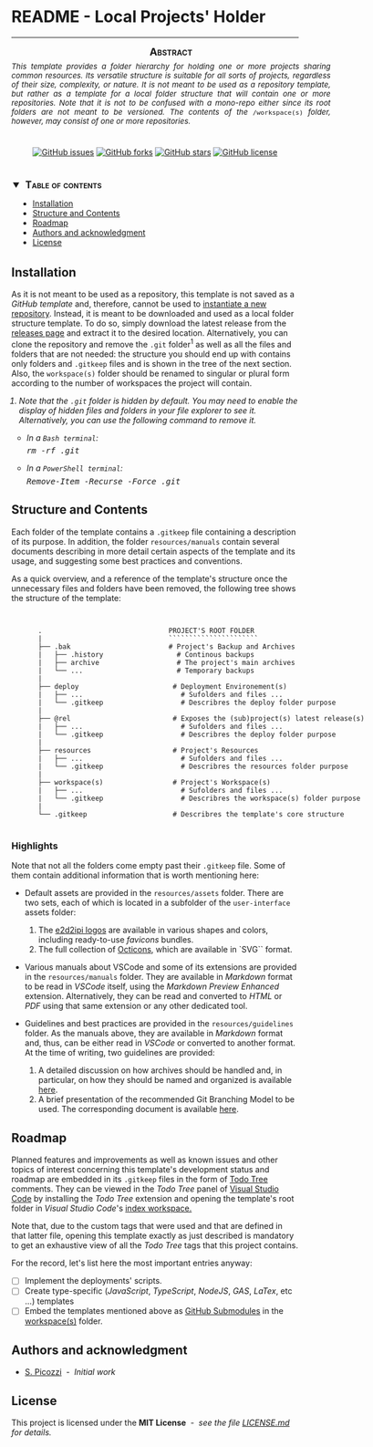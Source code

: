 # README - Local Projects' Holder

---

<div style="
    font-size: normal;
    margin: 0 auto 5ex auto;
    width: 40em;"
>
<div style="font-size: 95%; text-align: justify;">
<div style="
  font-size:135%;
  text-align: center;
  font-weight: bold;
  margin: 0 0 .75ex 0;
  font-variant: small-caps;"
>Abstract</div>
<div style="text-align: justify">
<i>This template provides a folder hierarchy for holding one or more projects sharing common
resources.  Its versatile structure is suitable for all sorts of projects, regardless of their size,
complexity, or nature. It is not meant to be used as a repository template, but rather as a template
for a local folder structure that will contain one or more repositories. Note that it is not to be
confused with a mono-repo either since its root folders are not meant to be versioned. The
contents of the <code style="font-style: normal">/workspace(s)</code> folder, however, may consist of one or more repositories.</i>
</div></div></div>
<div style="
   width: 100%;
   text-align: center;
    margin-bottom: 5ex;"
>

[![GitHub issues](https://img.shields.io/github/issues/e2d2ipi/tmpl-projects-root-folder.svg)](https://github.com/e2d2ipi/tmpl-projects-root-folder/issues)
[![GitHub forks](https://img.shields.io/github/forks/e2d2ipi/tmpl-projects-root-folder.svg)](https://github.com/e2d2ipi/tmpl-projects-root-folder/network)
[![GitHub stars](https://img.shields.io/github/stars/e2d2ipi/tmpl-projects-root-folder.svg)](https://github.com/e2d2ipi/tmpl-projects-root-folder/stargazers)
[![GitHub license](https://img.shields.io/github/license/e2d2ipi/tmpl-projects-root-folder.svg)](https://github.com/e2d2ipi/tmpl-projects-root-folder/blob/main/LICENSE.md)

</div>
<div>
<!-- @import "[TOC]" {cmd="toc" depthFrom=2 depthTo=6 orderedList=false} -->
<details open style="margin: 14pt 0pt 24pt 10pt">
<summary style="margin-left: -8pt; font-weight: bold; font-size: larger; font-variant: small-caps">
<span style="margin-left: 3pt">Table of contents<span></summary>

<!-- code_chunk_output -->

- [Installation](#installation)
- [Structure and Contents](#structure-and-contents)
- [Roadmap](#roadmap)
- [Authors and acknowledgment](#authors-and-acknowledgment)
- [License](#license)

<!-- /code_chunk_output -->

</detail>
</div>

## Installation

As it is not meant to be used as a repository, this template is not saved as a *GitHub template* and,
 therefore, cannot be used to [instantiate a new repository](https://tinyurl.com/z427byf6).
 Instead, it is meant to be downloaded and used as a local folder structure template. To do so,
 simply download the latest release from the [releases page](https://tinyurl.com/4f3ekkzb) and
 extract it to the desired location. Alternatively, you can clone the repository and remove the `.git`
 folder<sup>1</sup> as well as all the files and folders that are not needed: the structure you should
 end up with contains only folders and `.gitkeep` files and is shown in the tree of the next section.
 Also, the `workspace(s)` folder should be renamed to singular or plural form according to the
 number of workspaces the project will contain.

<ol style="font-style: italic; padding-left: 10pt">
  <li>
      <p>
        Note that the <code>.git</code> folder is hidden by default. You may need to enable the
        display of hidden files and folders in your file explorer to see it. Alternatively, you can use the
        following command to remove it.
      </p>
      <ul style="font-style: italic; padding-left: 10pt">
        <li>In a <code>Bash terminal</code>:
          <pre style="color:inherit; margin-top: 5pt">rm -rf .git</pre>
        </li>
        <li>In a <code>PowerShell terminal</code>:
          <pre style="color:inherit; margin-top: 5pt">Remove-Item -Recurse -Force .git</pre>
        </li>
      </ul>
  </li>
</ol>

## Structure and Contents

Each folder of the template contains a `.gitkeep` file containing a description of its purpose. In
addition, the folder `resources/manuals` contain several documents describing in more detail certain
aspects of the template and its usage, and suggesting some best practices and conventions.

As a quick overview, and a reference of the template's structure once the unnecessary files and
 folders have been removed, the following tree shows the structure of the template:

<div style="min-width: 45em; font-size: normal; margin: 0 10% 5ex 5%;">

```tree


   .                               PROJECT'S ROOT FOLDER
   |                               ``````````````````````
   ├── .bak                        # Project's Backup and Archives
   |   ├── .history                  # Continous backups
   |   ├── archive                   # The project's main archives
   |   └── ...                       # Temporary backups
   |
   ├── deploy                       # Deployment Environement(s)
   |   ├── ...                        # Sufolders and files ...
   |   └── .gitkeep                   # Describres the deploy folder purpose
   |
   ├── @rel                         # Exposes the (sub)project(s) latest release(s)
   |   ├── ...                        # Sufolders and files ...
   |   └── .gitkeep                   # Describres the deploy folder purpose
   |
   ├── resources                    # Project's Resources
   |   ├── ...                        # Sufolders and files ...
   |   └── .gitkeep                   # Describres the resources folder purpose
   |
   ├── workspace(s)                 # Project's Workspace(s)
   |   ├── ...                        # Sufolders and files ...
   |   └── .gitkeep                   # Describres the workspace(s) folder purpose
   |
   └── .gitkeep                     # Describres the template's core structure

```

</div>

### Highlights

Note that not all the folders come empty past their `.gitkeep` file. Some of them contain additional
information that is worth mentioning here:

- Default assets are provided in the `resources/assets` folder. There are two sets, each of which is
  located in a subfolder of the `user-interface` assets folder:
    1. The [e2d2ipi logos](resources/assets/user-interface/e2d2ipi/) are available in various shapes
        and colors, including ready-to-use *favicons* bundles.
    2. The full collection of [Octicons](resources/assets/user-interface/octicons/), which are available
        in `SVG`` format.

- Various manuals about VSCode and some of its extensions are provided in the
  `resources/manuals` folder. They are available in *Markdown* format to be read in *VSCode* itself,
  using the *Markdown Preview Enhanced* extension. Alternatively, they can be read and converted
  to *HTML* or *PDF* using that same extension or any other dedicated tool.

- Guidelines and best practices are provided in the `resources/guidelines` folder. As the manuals
above, they are available in *Markdown* format and, thus, can be either read in *VSCode* or
converted to another format. At the time of writing, two guidelines are provided:
    1. A detailed discussion on how archives should be handled and, in particular, on how they should
        be named and organized is available
        [here](admin/guidelines/handling-archives/handling-archives.md).
    2. A brief presentation of the recommended Git Branching Model to be used. The corresponding
        document is available [here](admin/guidelines/git-branching/git-branching-model.md).

## Roadmap

Planned features and improvements as well as known issues and other topics of interest concerning
this template's development status and roadmap are embedded in its `.gitkeep` files in the form of
[Todo Tree](https://tinyurl.com/fy452sjj) comments. They can be viewed in the *Todo Tree* panel of
[Visual Studio Code](https://code.visualstudio.com/) by installing the *Todo Tree* extension and
opening the template's root folder in *Visual Studio Code*'s
[index workspace.](vscode-index.code-workspace)

Note that, due to the custom tags that were used and that are defined in that latter file, opening this
template exactly as just described is mandatory to get an exhaustive view of all the *Todo Tree* tags
that this project contains.

For the record, let's list here the most important entries anyway:

- [ ]  Implement the deployments' scripts.
- [ ]  Create type-specific (*JavaScript*, *TypeScript*, *NodeJS*, *GAS*, *LaTex*, etc ...)  templates
- [ ]  Embed the templates mentioned above as
[GitHub Submodules](https://tinyurl.com/2tykz6wr) in the [workspace(s)](workspace(s)/.gitkeep)
folder.

## Authors and acknowledgment

- [S. Picozzi](https://github.com/e2d2ipi) &nbsp;-&nbsp; *Initial work*

## License

This project is licensed under the **MIT License** &nbsp;-&nbsp; *see the
file [LICENSE.md](./LICENSE.md) for details.*

<!-- CHECK Make sure that all @@-Tags  were either replaced or deleted with their
associated contents. Delete this comment only once this is done! [template]  -->
